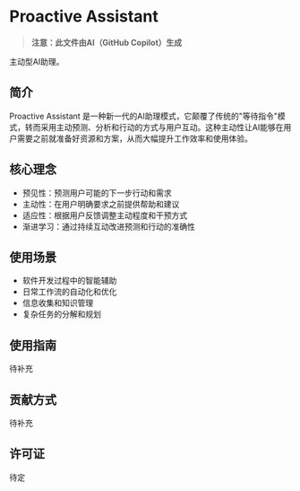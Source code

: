 # Proactive Assistant

> **注意：此文件由AI（GitHub Copilot）生成**

主动型AI助理。

## 简介

Proactive Assistant 是一种新一代的AI助理模式，它颠覆了传统的"等待指令"模式，转而采用主动预测、分析和行动的方式与用户互动。这种主动性让AI能够在用户需要之前就准备好资源和方案，从而大幅提升工作效率和使用体验。

## 核心理念

- 预见性：预测用户可能的下一步行动和需求
- 主动性：在用户明确要求之前提供帮助和建议
- 适应性：根据用户反馈调整主动程度和干预方式
- 渐进学习：通过持续互动改进预测和行动的准确性

## 使用场景

- 软件开发过程中的智能辅助
- 日常工作流的自动化和优化
- 信息收集和知识管理
- 复杂任务的分解和规划

## 使用指南

待补充

## 贡献方式

待补充

## 许可证

待定
